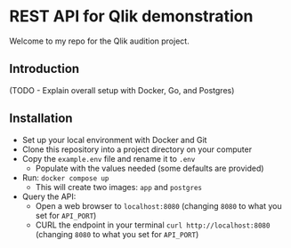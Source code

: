 # REST API for Qlik demonstration

Welcome to my repo for the Qlik audition project.

## Introduction

(TODO - Explain overall setup with Docker, Go, and Postgres)

## Installation

 - Set up your local environment with Docker and Git
 - Clone this repository into a project directory on your computer
 - Copy the `example.env` file and rename it to `.env`
   - Populate with the values needed (some defaults are provided)
 - Run: `docker compose up`
   - This will create two images: `app` and `postgres`
 - Query the API:
   - Open a web browser to `localhost:8080` (changing `8080` to what you set for `API_PORT`)
   - CURL the endpoint in your terminal `curl http://localhost:8080` (changing `8080` to what you set for `API_PORT`)
